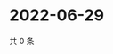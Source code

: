 # 2022-06-29

共 0 条

<!-- BEGIN WEIBO -->
<!-- 最后更新时间 Wed Jun 29 2022 19:14:18 GMT+0800 (China Standard Time) -->

<!-- END WEIBO -->
